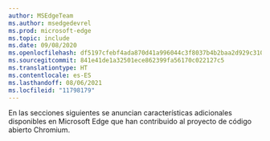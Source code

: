 ```yaml
---
author: MSEdgeTeam
ms.author: msedgedevrel
ms.prod: microsoft-edge
ms.topic: include
ms.date: 09/08/2020
ms.openlocfilehash: df5197cfebf4ada870d41a996044c3f8037b4b2baa2d929c310a2b1e5d1cd558
ms.sourcegitcommit: 841e41de1a32501ece862399fa56170c022127c5
ms.translationtype: HT
ms.contentlocale: es-ES
ms.lasthandoff: 08/06/2021
ms.locfileid: "11798179"
---
```

En las secciones siguientes se anuncian características adicionales disponibles en Microsoft Edge que han contribuido al proyecto de código abierto Chromium.  
